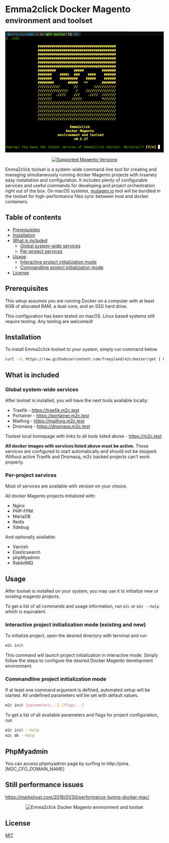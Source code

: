 # Emma2click Docker Magento <br><small>environment and toolset</small>

<p align="center"><img src="assets/images/install.png" width="600" align="center" alt="Emma2click Docker Magento environment and toolset" /></p>

<p align="center">
  <a href="https://github.com/magento/magento2" target="_blank"><img src="https://img.shields.io/badge/magento-2.X-brightgreen.svg?logo=magento&longCache=true&style=for-the-badge&logoColor=white" alt="Supported Magento Versions" /></a>
  
</p>

Emma2click toolset is a system-wide command-line tool for creating and managing simultaneously running docker Magento projects with insanely easy installation and configuration. It includes plenty of configurable services and useful commands for developing and project orchestration right out of the box. On macOS systems, [mutagen.io](https://mutagen.io) tool will be bundled in the toolset for high-performance files sync between host and docker containers.

## Table of contents

- [Prerequisites](#prerequisites)
- [Installation](#installation)
- [What is included](#what-is-included)
    - [Global system-wide services](#global-system-wide-services)
    - [Per-project services](#per-project-services)
- [Usage](#usage)
    - [Interactive project initialization mode](#interactive-project-initialization-mode)
    - [Commandline project initialization mode](#commandline-project-initialization-mode)
- [License](#license)

## Prerequisites

This setup assumes you are running Docker on a computer with at least 6GB of allocated RAM, a dual-core, and an SSD hard drive. 
 
This configuration has been tested on macOS. Linux based systems still require testing. Any testing are welcomed!

## Installation

To install Emma2click toolset to your system, simply run command below.

```bash
curl -sL https://raw.githubusercontent.com/freeyland/e2c/master/get | bash
```

## What is included

### Global system-wide services 

After toolset is installed, you will have the next tools available locally:

- Traefik - <a href="https://traefik.m2c.test" target="_blank">https://traefik.m2c.test</a>
- Portainer - <a href="https://portainer.m2c.test" target="_blank">https://portainer.m2c.test</a>
- Mailhog - <a href="https://mailhog.m2c.test" target="_blank">https://mailhog.m2c.test</a>
- Dnsmasq - <a href="https://dnsmasq.m2c.test" target="_blank">https://dnsmasq.m2c.test</a>

Toolset local homepage with links to all tools listed above - <a href="https://m2c.test" target="_blank">https://m2c.test</a>

**All docker images with services listed above must be active.** These services are configured to start automatically and should not be stopped. Without active Traefik and Dnsmasq, m2c backed projects can't work properly.  

### Per-project services

Most of services are available with version on your choice.

All docker Magento projects initialized with: 

- Nginx
- PHP-FPM
- MariaDB
- Redis
- Xdebug

And optionally available:

- Varnish
- Elasticsearch
- phpMyadmin
- RabbitMQ 

## Usage

After toolset is installed on your system, you may use it to initialize new or existing magento projects.

To get a list of all commands and usage information, run ```m2c``` or ```m2c --help``` which is equivalent.

### Interactive project initialization mode (existing and new)

To initialize project, open the desired directory with terminal and run

```bash
m2c init
```

This command will launch project initialization in interactive mode. Simply follow the steps to configure the desired Docker Magento development environment.

### Commandline project initialization mode

If at least one command argument is defined, automated setup will be started. All undefined parameters will be set with default values.

```bash
m2c init [parameters...] [flags...]
```

To get a list of all available parameters and flags for project configuration, run 

```bash
m2c init --help
m2c db --help
```

## PhpMyadmin

You can access phpmyadmin page by surfing to http://pma.[M2C_CFG_DOMAIN_NAME]

## Still performance issues

https://markshust.com/2018/01/30/performance-tuning-docker-mac/

<p align="center"><img src="assets/images/insdocker-settingstall.png" width="600" align="center" alt="Emma2click Docker Magento environment and toolset" /></p>


## License

[MIT](LICENSE)
